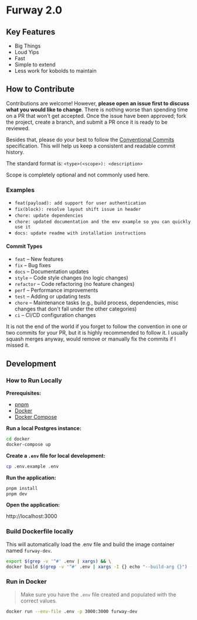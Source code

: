 # Furway 2.0

## Key Features

- Big Things
- Loud Yips
- Fast
- Simple to extend
- Less work for kobolds to maintain

## How to Contribute

Contributions are welcome! However, **please open an issue first to discuss what you would like to change**. There is nothing worse than spending time on a PR that won't get accepted.
Once the issue have been approved; fork the project, create a branch, and submit a PR once it is ready to be reviewed.

Besides that, please do your best to follow the [Conventional Commits](https://www.conventionalcommits.org/en/v1.0.0/) specification. This will help us keep a consistent and readable commit history.

The standard format is: `<type>(<scope>): <description>`

Scope is completely optional and not commonly used here.

### Examples

- `feat(payload): add support for user authentication`
- `fix(block): resolve layout shift issue in header`
- `chore: update dependencies`
- `chore: updated documentation and the env example so you can quickly use it`
- `docs: update readme with installation instructions`

#### Commit Types

- `feat` – New features
- `fix` – Bug fixes
- `docs` – Documentation updates
- `style` – Code style changes (no logic changes)
- `refactor` – Code refactoring (no feature changes)
- `perf` – Performance improvements
- `test` – Adding or updating tests
- `chore` – Maintenance tasks (e.g., build process, dependencies, misc changes that don't fall under the other categories)
- `ci` – CI/CD configuration changes

It is not the end of the world if you forget to follow the convention in one or two commits for your PR, but it is highly recommended to follow it. I usually squash merges anyway, would remove or manually fix the commits if I missed it.

## Development

### How to Run Locally

**Prerequisites:**

- [pnpm](https://pnpm.io/installation)
- [Docker](https://docs.docker.com/get-docker/)
- [Docker Compose](https://docs.docker.com/compose/install/)

**Run a local Postgres instance:**

```bash
cd docker
docker-compose up
```

**Create a `.env` file for local development:**

```bash
cp .env.example .env
```

**Run the application:**

```bash
pnpm install
pnpm dev
```

**Open the application:**

http://localhost:3000

### Build Dockerfile locally

This will automatically load the .env file and build the image container named `furway-dev`.

```sh
export $(grep -v '^#' .env | xargs) && \
docker build $(grep -v '^#' .env | xargs -I {} echo "--build-arg {}") -t furway-dev .
```

### Run in Docker

> Make sure you have the `.env` file created and populated with the correct values.

```sh
docker run --env-file .env -p 3000:3000 furway-dev
```
